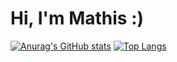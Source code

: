 # Hi, I'm Mathis :)

[![Anurag's GitHub stats](https://github-readme-stats.vercel.app/api?username=Madl211&show_icons=true)](https://github.com/anuraghazra/github-readme-stats)
[![Top Langs](https://github-readme-stats.vercel.app/api/top-langs/?username=Madl211)](https://github.com/anuraghazra/github-readme-stats)
